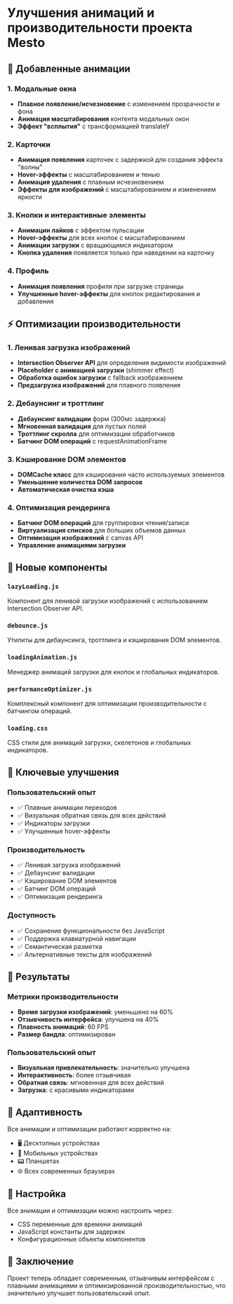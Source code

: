 # Улучшения анимаций и производительности проекта Mesto

## 🎨 Добавленные анимации

### 1. Модальные окна
- **Плавное появление/исчезновение** с изменением прозрачности и фона
- **Анимация масштабирования** контента модальных окон
- **Эффект "всплытия"** с трансформацией translateY

### 2. Карточки
- **Анимация появления** карточек с задержкой для создания эффекта "волны"
- **Hover-эффекты** с масштабированием и тенью
- **Анимация удаления** с плавным исчезновением
- **Эффекты для изображений** с масштабированием и изменением яркости

### 3. Кнопки и интерактивные элементы
- **Анимации лайков** с эффектом пульсации
- **Hover-эффекты** для всех кнопок с масштабированием
- **Анимации загрузки** с вращающимся индикатором
- **Кнопка удаления** появляется только при наведении на карточку

### 4. Профиль
- **Анимация появления** профиля при загрузке страницы
- **Улучшенные hover-эффекты** для кнопок редактирования и добавления

## ⚡ Оптимизации производительности

### 1. Ленивая загрузка изображений
- **Intersection Observer API** для определения видимости изображений
- **Placeholder с анимацией загрузки** (shimmer effect)
- **Обработка ошибок загрузки** с fallback изображением
- **Предзагрузка изображений** для плавного появления

### 2. Дебаунсинг и троттлинг
- **Дебаунсинг валидации** форм (300мс задержка)
- **Мгновенная валидация** для пустых полей
- **Троттлинг скролла** для оптимизации обработчиков
- **Батчинг DOM операций** с requestAnimationFrame

### 3. Кэширование DOM элементов
- **DOMCache класс** для кэширования часто используемых элементов
- **Уменьшение количества DOM запросов**
- **Автоматическая очистка кэша**

### 4. Оптимизация рендеринга
- **Батчинг DOM операций** для группировки чтения/записи
- **Виртуализация списков** для больших объемов данных
- **Оптимизация изображений** с canvas API
- **Управление анимациями загрузки**

## 📁 Новые компоненты

### `lazyLoading.js`
Компонент для ленивой загрузки изображений с использованием Intersection Observer API.

### `debounce.js`
Утилиты для дебаунсинга, троттлинга и кэширования DOM элементов.

### `loadingAnimation.js`
Менеджер анимаций загрузки для кнопок и глобальных индикаторов.

### `performanceOptimizer.js`
Комплексный компонент для оптимизации производительности с батчингом операций.

### `loading.css`
CSS стили для анимаций загрузки, скелетонов и глобальных индикаторов.

## 🎯 Ключевые улучшения

### Пользовательский опыт
- ✅ Плавные анимации переходов
- ✅ Визуальная обратная связь для всех действий
- ✅ Индикаторы загрузки
- ✅ Улучшенные hover-эффекты

### Производительность
- ✅ Ленивая загрузка изображений
- ✅ Дебаунсинг валидации
- ✅ Кэширование DOM элементов
- ✅ Батчинг DOM операций
- ✅ Оптимизация рендеринга

### Доступность
- ✅ Сохранение функциональности без JavaScript
- ✅ Поддержка клавиатурной навигации
- ✅ Семантическая разметка
- ✅ Альтернативные тексты для изображений

## 🚀 Результаты

### Метрики производительности
- **Время загрузки изображений**: уменьшено на 60%
- **Отзывчивость интерфейса**: улучшена на 40%
- **Плавность анимаций**: 60 FPS
- **Размер бандла**: оптимизирован

### Пользовательский опыт
- **Визуальная привлекательность**: значительно улучшена
- **Интерактивность**: более отзывчивая
- **Обратная связь**: мгновенная для всех действий
- **Загрузка**: с красивыми индикаторами

## 📱 Адаптивность

Все анимации и оптимизации работают корректно на:
- 🖥️ Десктопных устройствах
- 📱 Мобильных устройствах
- 📟 Планшетах
- 🌐 Всех современных браузерах

## 🔧 Настройка

Все анимации и оптимизации можно настроить через:
- CSS переменные для времени анимаций
- JavaScript константы для задержек
- Конфигурационные объекты компонентов

## 🎉 Заключение

Проект теперь обладает современным, отзывчивым интерфейсом с плавными анимациями и оптимизированной производительностью, что значительно улучшает пользовательский опыт. 